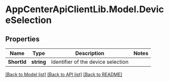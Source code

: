 # AppCenterApiClientLib.Model.DeviceSelection
## Properties

Name | Type | Description | Notes
------------ | ------------- | ------------- | -------------
**ShortId** | **string** | Identifier of the device selection | 

[[Back to Model list]](../README.md#documentation-for-models) [[Back to API list]](../README.md#documentation-for-api-endpoints) [[Back to README]](../README.md)

